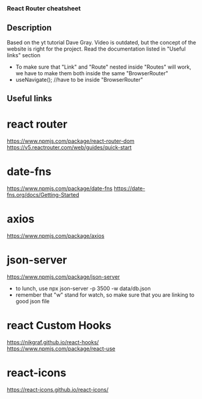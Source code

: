 ### React Router cheatsheet

## Description

Based on the yt tutorial Dave Gray. Video is outdated, but the concept of the website is right for the project. Read the documentation listed in "Useful links" section

-   To make sure that "Link" and "Route" nested inside "Routes" will work, we have to make them both inside the same "BrowserRouter"
-   useNavigate(); //have to be inside "BrowserRouter"

## Useful links

# react router

https://www.npmjs.com/package/react-router-dom
https://v5.reactrouter.com/web/guides/quick-start

# date-fns

https://www.npmjs.com/package/date-fns
https://date-fns.org/docs/Getting-Started

# axios

https://www.npmjs.com/package/axios

# json-server

https://www.npmjs.com/package/json-server

-   to lunch, use npx json-server -p 3500 -w data/db.json
-   remember that "w" stand for watch, so make sure that you are linking to good json file

# react Custom Hooks

https://nikgraf.github.io/react-hooks/
https://www.npmjs.com/package/react-use

# react-icons

https://react-icons.github.io/react-icons/

